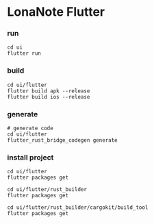 # LonaNote Flutter

### run

```
cd ui
flutter run
```

### build

```
cd ui/flutter
flutter build apk --release
flutter build ios --release
```

### generate

```
# generate code
cd ui/flutter
flutter_rust_bridge_codegen generate
```

### install project

```
cd ui/flutter
flutter packages get

cd ui/flutter/rust_builder
flutter packages get

cd ui/flutter/rust_builder/cargokit/build_tool
flutter packages get
```
